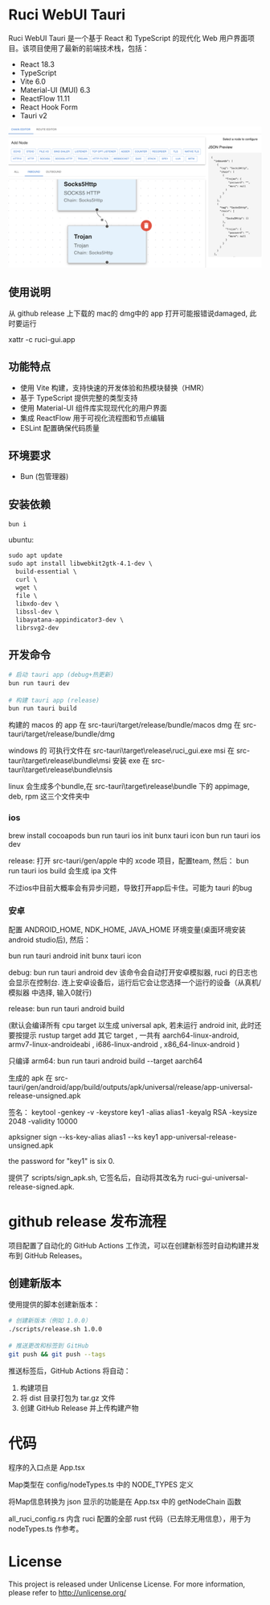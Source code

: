 # Ruci WebUI Tauri

Ruci WebUI Tauri 是一个基于 React 和 TypeScript 的现代化 Web 用户界面项目。该项目使用了最新的前端技术栈，包括：

- React 18.3
- TypeScript
- Vite 6.0
- Material-UI (MUI) 6.3
- ReactFlow 11.11
- React Hook Form
- Tauri v2



![screenshot](screenshot.png)

## 使用说明

从 github release 上下载的 mac的 dmg中的 app 打开可能报错说damaged, 此时要运行

xattr -c ruci-gui.app


## 功能特点

- 使用 Vite 构建，支持快速的开发体验和热模块替换（HMR）
- 基于 TypeScript 提供完整的类型支持
- 使用 Material-UI 组件库实现现代化的用户界面
- 集成 ReactFlow 用于可视化流程图和节点编辑
- ESLint 配置确保代码质量


## 环境要求

- Bun (包管理器)

## 安装依赖

```bash
bun i
```

ubuntu:

```
sudo apt update
sudo apt install libwebkit2gtk-4.1-dev \
  build-essential \
  curl \
  wget \
  file \
  libxdo-dev \
  libssl-dev \
  libayatana-appindicator3-dev \
  librsvg2-dev
```

## 开发命令

```bash
# 启动 tauri app (debug+热更新)
bun run tauri dev

# 构建 tauri app (release)
bun run tauri build
```

构建的 macos 的 app 在
src-tauri/target/release/bundle/macos
dmg 在
src-tauri/target/release/bundle/dmg


windows 的 
可执行文件在
src-tauri\target\release\ruci_gui.exe
msi 在
src-tauri\target\release\bundle\msi
安装 exe 在
src-tauri\target\release\bundle\nsis

linux 会生成多个bundle,在
 src-tauri\target\release\bundle 下的
 appimage, deb, rpm 这三个文件夹中


### ios

brew install cocoapods
bun run tauri ios init
bunx tauri icon
bun run tauri ios dev

release:
打开 src-tauri/gen/apple 中的 xcode 项目，配置team, 然后：
bun run tauri ios build
会生成 ipa 文件

不过ios中目前大概率会有异步问题，导致打开app后卡住。可能为 tauri 的bug

### 安卓


配置 ANDROID_HOME, NDK_HOME, JAVA_HOME 环境变量(桌面环境安装 android studio后), 然后：

bun run tauri android init
bunx tauri icon

debug:
bun run tauri android dev 
该命令会自动打开安卓模拟器, ruci 的日志也会显示在控制台. 连上安卓设备后，运行后它会让您选择一个运行的设备（从真机/模拟器 中选择, 输入0就行)

release:
bun run tauri android build

(默认会编译所有 cpu target 以生成 universal apk, 若未运行 android init, 此时还要按提示 rustup target add 其它 target , 一共有
aarch64-linux-android, armv7-linux-androideabi , i686-linux-android , x86_64-linux-android
)

只编译 arm64:
bun run tauri android build --target aarch64


生成的 apk 在
src-tauri/gen/android/app/build/outputs/apk/universal/release/app-universal-release-unsigned.apk

签名：
keytool -genkey -v -keystore key1 -alias alias1 -keyalg RSA -keysize 2048 -validity 10000

apksigner sign --ks-key-alias alias1 --ks key1 app-universal-release-unsigned.apk

the password for "key1" is six 0.

提供了 scripts/sign_apk.sh, 它签名后，自动将其改名为 ruci-gui-universal-release-signed.apk.


# github release 发布流程

项目配置了自动化的 GitHub Actions 工作流，可以在创建新标签时自动构建并发布到 GitHub Releases。

## 创建新版本

使用提供的脚本创建新版本：

```bash
# 创建新版本（例如 1.0.0）
./scripts/release.sh 1.0.0

# 推送更改和标签到 GitHub
git push && git push --tags
```

推送标签后，GitHub Actions 将自动：
1. 构建项目
2. 将 dist 目录打包为 tar.gz 文件
3. 创建 GitHub Release 并上传构建产物

# 代码

程序的入口点是 App.tsx

Map类型在 config/nodeTypes.ts 中的 NODE_TYPES 定义

将Map信息转换为 json 显示的功能是在 App.tsx 中的 getNodeChain 函数

all_ruci_config.rs 内含 ruci 配置的全部 rust 代码（已去除无用信息），用于为 nodeTypes.ts 作参考。



# License

This project is released under Unlicense License.
For more information, please refer to <http://unlicense.org/>